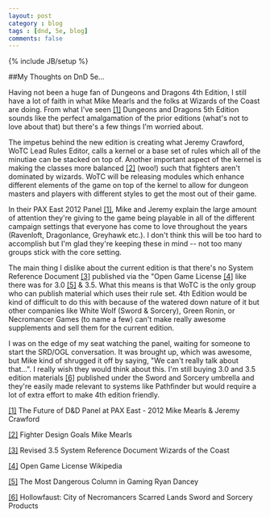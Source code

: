 ```yaml
---
layout: post
category : blog
tags : [dnd, 5e, blog]
comments: false
---
```

{% include JB/setup %}

##My Thoughts on DnD 5e...

Having not been a huge fan of Dungeons and Dragons 4th Edition, I
still have a lot of faith in what Mike Mearls and the folks at Wizards
of the Coast are doing.  From what I've seen
[\[1\]](http://www.youtube.com/watch?feature=player_embedded&v=Yoa_xQTya8Y)
Dungeons and Dragons 5th Edition sounds like the perfect amalgamation
of the prior editions (what's not to love about that) but there's a
few things I'm worried about.

The impetus behind the new edition is creating what Jeremy Crawford,
WoTC Lead Rules Editor, calls a kernel or a base set of rules which
all of the minutiae can be stacked on top of. Another important aspect
of the kernel is making the classes more balanced
[\[2\]](http://wizards.com/dnd/Article.aspx?x=dnd/4ll/20120430) (woo!)
such that fighters aren't dominated by wizards. WoTC will be releasing
modules which enhance different elements of the game on top of the
kernel to allow for dungeon masters and players with different styles
to get the most out of their game.

In their PAX East 2012 Panel
[\[1\]](http://www.youtube.com/watch?feature=player_embedded&v=Yoa_xQTya8Y),
Mike and Jeremy explain the large amount of attention they're giving
to the game being playable in all of the different campaign settings
that everyone has come to love throughout the years (Ravenloft,
Dragonlance, Greyhawk etc.). I don't think this will be too hard to
accomplish but I'm glad they're keeping these in mind -- not too many
groups stick with the core setting.

The main thing I dislike about the current edition is that there's no
System Reference Document
[\[3\]](http://www.wizards.com/default.asp?x=d20/article/srd35)
published via the "Open Game License
[\[4\]](http://en.wikipedia.org/wiki/Open_Game_License) like there was
for 3.0
[[5]](http://www.wizards.com/dnd/article.asp?x=dnd/md/md20020228e) &
3.5. What this means is that WoTC is the only group who can publish
material which uses their rule set. 4th Edition would be kind of
difficult to do this with because of the watered down nature of it but
other companies like White Wolf (Sword & Sorcery), Green Ronin, or
Necromancer Games (to name a few) can't make really awesome
supplements and sell them for the current edition.

I was on the edge of my seat watching the panel, waiting for someone
to start the SRD/OGL conversation. It was brought up, which was
awesome, but Mike kind of shrugged it off by saying, "We can't really
talk about that...". I really wish they would think about this. I'm
still buying 3.0 and 3.5 edition materials
[\[6\]](http://scarn.wikia.com/wiki/Hollowfaust:_City_of_Necromancers)
published under the Sword and Sorcery umbrella and they're easily made
relevant to systems like Pathfinder but would require a lot of extra
effort to make 4th edition friendly.

[\[1\]](http://www.youtube.com/watch?feature=player_embedded&v=Yoa_xQTya8Y) The Future of D&D Panel at PAX East - 2012
    Mike Mearls & Jeremy Crawford

[\[2\]](http://wizards.com/dnd/Article.aspx?x=dnd/4ll/20120430)  Fighter Design Goals
    Mike Mearls

[\[3\]](http://www.wizards.com/default.asp?x=d20/article/srd35) Revised 3.5 System Reference Document
    Wizards of the Coast

[\[4\]](http://en.wikipedia.org/wiki/Open_Game_License) Open Game License
    Wikipedia

[[5]](http://www.wizards.com/dnd/article.asp?x=dnd/md/md20020228e) The Most Dangerous Column in Gaming
    Ryan Dancey

[\[6\]](http://scarn.wikia.com/wiki/Hollowfaust:_City_of_Necromancers) Hollowfaust: City of Necromancers
    Scarred Lands Sword and Sorcery Products
